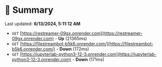 # 📖 Summary
Last updated: **6/13/2024, 5:11:12 AM**

- `GET` [https://restreamer-09gx.onrender.com](https://restreamer-09gx.onrender.com) - **Up** (21365ms)
- `GET` [https://filestreambot-b5k6.onrender.com/](https://filestreambot-b5k6.onrender.com/) - **Down** (172ms)
- `GET` [https://jupyterlab-python3-12-3.onrender.com](https://jupyterlab-python3-12-3.onrender.com) - **Down** (171ms)
